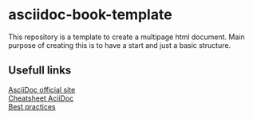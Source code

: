 # asciidoc-book-template
This repository is a template to create a multipage html document. 
Main purpose of creating this is to have a start and just a basic structure.

## Usefull links
[AsciiDoc official site](https://asciidoc.org/)  
[Cheatsheet AciiDoc](https://powerman.name/doc/asciidoc)  
[Best practices](https://asciidoctor.org/docs/asciidoc-recommended-practices/)  


